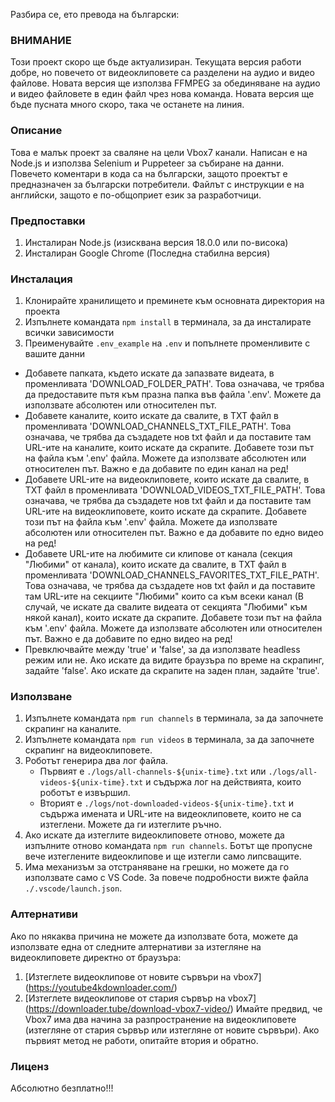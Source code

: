 Разбира се, ето превода на български:

### ВНИМАНИЕ ###
Този проект скоро ще бъде актуализиран. Текущата версия работи добре, но повечето от видеоклиповете са разделени на аудио и видео файлове. Новата версия ще използва FFMPEG за обединяване на аудио и видео файловете в един файл чрез нова команда. Новата версия ще бъде пусната много скоро, така че останете на линия.

### Описание ###
Това е малък проект за сваляне на цели Vbox7 канали. Написан е на Node.js и използва Selenium и Puppeteer за събиране на данни.
Повечето коментари в кода са на български, защото проектът е предназначен за български потребители. Файлът с инструкции е на английски, защото е по-общоприет език за разработчици.

### Предпоставки ###
1. Инсталиран Node.js (изисквана версия 18.0.0 или по-висока)
2. Инсталиран Google Chrome (Последна стабилна версия)

### Инсталация ###  
1. Клонирайте хранилището и преминете към основната директория на проекта  
2. Изпълнете командата `npm install` в терминала, за да инсталирате всички зависимости  
3. Преименувайте `.env_example` на `.env` и попълнете променливите с вашите данни  
- Добавете папката, където искате да запазвате видеата, в променливата 'DOWNLOAD_FOLDER_PATH'.
    Това означава, че трябва да предоставите пътя към празна папка във файла '.env'. Можете да използвате абсолютен или относителен път.
- Добавете каналите, които искате да свалите, в TXT файл в променливата 'DOWNLOAD_CHANNELS_TXT_FILE_PATH'.
    Това означава, че трябва да създадете нов txt файл и да поставите там URL-ите на каналите, които искате да скрапите. Добавете този път на файла към '.env' файла. Можете да използвате абсолютен или относителен път.
    Важно е да добавите по един канал на ред!  
- Добавете URL-ите на видеоклиповете, които искате да свалите, в TXT файл в променливата 'DOWNLOAD_VIDEOS_TXT_FILE_PATH'.
    Това означава, че трябва да създадете нов txt файл и да поставите там URL-ите на видеоклиповете, които искате да скрапите. Добавете този път на файла към '.env' файла. Можете да използвате абсолютен или относителен път.
    Важно е да добавите по едно видео на ред!
- Добавете URL-ите на любимите си клипове от канала (секция "Любими" от канала), които искате да свалите, в TXT файл в променливата 'DOWNLOAD_CHANNELS_FAVORITES_TXT_FILE_PATH'.
    Това означава, че трябва да създадете нов txt файл и да поставите там URL-ите на секциите "Любими" които са към всеки канал (В случай, че искате да свалите видеата от секцията "Любими" към някой канал), които искате да скрапите. Добавете този път на файла към '.env' файла. Можете да използвате абсолютен или относителен път.
    Важно е да добавите по едно видео на ред!
- Превключвайте между 'true' и 'false', за да използвате headless режим или не.
    Ако искате да видите браузъра по време на скрапинг, задайте 'false'.
    Ако искате да скрапите на заден план, задайте 'true'.

### Използване ###
1. Изпълнете командата `npm run channels` в терминала, за да започнете скрапинг на каналите.
2. Изпълнете командата `npm run videos` в терминала, за да започнете скрапинг на видеоклиповете.
3. Роботът генерира два лог файла.
    - Първият е `./logs/all-channels-${unix-time}.txt` или `./logs/all-videos-${unix-time}.txt` и съдържа лог на действията, които роботът е извършил.
    - Вторият е `./logs/not-downloaded-videos-${unix-time}.txt` и съдържа имената и URL-ите на видеоклиповете, които не са изтеглени. Можете да ги изтеглите ръчно.
4. Ако искате да изтеглите видеоклиповете отново, можете да изпълните отново командата `npm run channels`. Ботът ще пропусне вече изтеглените видеоклипове и ще изтегли само липсващите.
5. Има механизъм за отстраняване на грешки, но можете да го използвате само с VS Code. За повече подробности вижте файла `./.vscode/launch.json`.

### Алтернативи ###
Ако по някаква причина не можете да използвате бота, можете да използвате една от следните алтернативи за изтегляне на видеоклиповете директно от браузъра:
1. [Изтеглете видеоклипове от новите сървъри на vbox7] (https://youtube4kdownloader.com/)
2. [Изтеглете видеоклипове от стария сървър на vbox7] (https://downloader.tube/download-vbox7-video/)
Имайте предвид, че Vbox7 има два начина за разпространение на видеоклиповете (изтегляне от стария сървър или изтегляне от новите сървъри). Ако първият метод не работи, опитайте втория и обратно.

### Лиценз ###
Абсолютно безплатно!!!